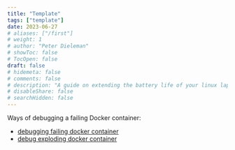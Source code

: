 ```yaml
---
title: "Template"
tags: ["template"]
date: 2023-06-27
# aliases: ["/first"]
# weight: 1
# author: "Peter Dieleman"
# showToc: false
# TocOpen: false
draft: false
# hidemeta: false
# comments: false
# description: "A guide on extending the battery life of your linux laptop"
# disableShare: false
# searchHidden: false
---
```


Ways of debugging a failing Docker container:

- [debugging failing docker container](https://www.docker.com/blog/how-to-fix-and-debug-docker-containers-like-a-superhero/)
- [debug exploding docker container](https://medium.com/@pimterry/5-ways-to-debug-an-exploding-docker-container-4f729e2c0aa8)
